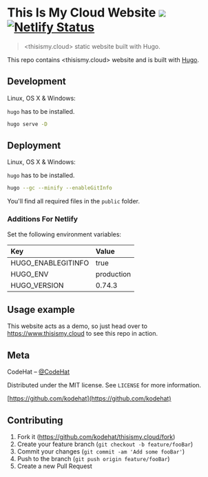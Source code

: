 # This Is My Cloud Website ![](https://img.shields.io/badge/license-MIT-blue.svg) [![Netlify Status](https://api.netlify.com/api/v1/badges/b7a68c6a-e6e8-4f0d-a889-0153d6df1e52/deploy-status)](https://app.netlify.com/sites/pensive-villani-85f917/deploys)

> <thisismy.cloud> static website built with Hugo.

This repo contains <thisismy.cloud> website and is built with [Hugo](https://gohugo.io/).

## Development

Linux, OS X & Windows:

`hugo` has to be installed.

```sh
hugo serve -D
```

## Deployment

Linux, OS X & Windows:

`hugo` has to be installed.

```sh
hugo --gc --minify --enableGitInfo
```

You'll find all required files in the `public` folder.

### Additions For Netlify

Set the following environment variables:

| Key                | Value      |
| :----------------- | :--------- |
| HUGO_ENABLEGITINFO | true       |
| HUGO_ENV           | production |
| HUGO_VERSION       | 0.74.3     |

## Usage example

This website acts as a demo, so just head over to <https://www.thisismy.cloud> to see this repo in action.

## Meta

CodeHat – [@CodeHat](https://twitter.com/CodeHat)

Distributed under the MIT license. See ``LICENSE`` for more information.

[https://github.com/kodehat](https://github.com/kodehat)

## Contributing

1. Fork it (<https://github.com/kodehat/thisismy.cloud/fork>)
2. Create your feature branch (`git checkout -b feature/fooBar`)
3. Commit your changes (`git commit -am 'Add some fooBar'`)
4. Push to the branch (`git push origin feature/fooBar`)
5. Create a new Pull Request
